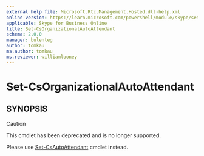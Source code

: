```yaml
---
external help file: Microsoft.Rtc.Management.Hosted.dll-help.xml
online version: https://learn.microsoft.com/powershell/module/skype/set-csorganizationalautoattendant
applicable: Skype for Business Online
title: Set-CsOrganizationalAutoAttendant
schema: 2.0.0
manager: bulenteg
author: tomkau
ms.author: tomkau
ms.reviewer: williamlooney
---
```


# Set-CsOrganizationalAutoAttendant

## SYNOPSIS
> [!CAUTION]
> This cmdlet has been deprecated and is no longer supported.
> 
> Please use [Set-CsAutoAttendant](Set-CsAutoAttendant.md) cmdlet instead.

